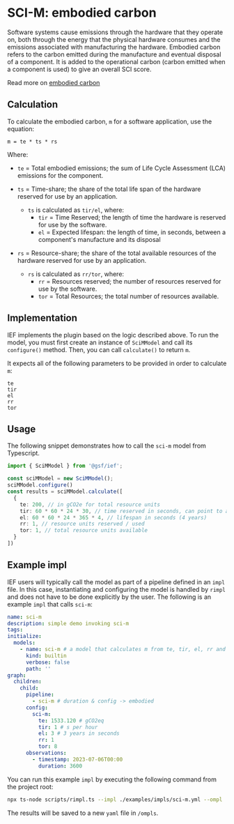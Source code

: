 # SCI-M: embodied carbon

Software systems cause emissions through the hardware that they operate on, both through the energy that the physical hardware consumes and the emissions associated with manufacturing the hardware. Embodied carbon refers to the carbon emitted during the manufacture and eventual disposal of a component. It is added to the operational carbon (carbon emitted when a component is used) to give an overall SCI score.

Read more on [embodied carbon](https://github.com/Green-Software-Foundation/sci/blob/main/Software_Carbon_Intensity/Software_Carbon_Intensity_Specification.md#embodied-emissions)

## Calculation

To calculate the embodied carbon, `m` for a software application, use the equation:

```
m = te * ts * rs
```
Where:

- `te` = Total embodied emissions; the sum of Life Cycle Assessment (LCA) emissions for the component.

- `ts` = Time-share; the share of the total life span of the hardware reserved for use by an application. 
  - `ts` is calculated as `tir/el`, where:
    - `tir` = Time Reserved; the length of time the hardware is reserved for use by the software.
    - `el` = Expected lifespan: the length of time, in seconds, between a component's manufacture and its disposal

- `rs` = Resource-share; the share of the total available resources of the hardware reserved for use by an application. 
  - `rs` is calculated as `rr/tor`, where:
    - `rr` = Resources reserved; the number of resources reserved for use by the software.
    - `tor` = Total Resources; the total number of resources available.


## Implementation

IEF implements the plugin based on the logic described above. To run the model, you must first create an instance of `SciMModel` and call its `configure()` method. Then, you can call `calculate()` to return `m`.

It expects all of the following parameters to be provided in order to calculate `m`:

```
te
tir
el
rr
tor
```

## Usage

The following snippet demonstrates how to call the `sci-m` model from Typescript.

```typescript
import { SciMModel } from '@gsf/ief';

const sciMModel = new SciMModel();
sciMModel.configure()
const results = sciMModel.calculate([
  {
    te: 200, // in gCO2e for total resource units
    tir: 60 * 60 * 24 * 30, // time reserved in seconds, can point to another field "duration"
    el: 60 * 60 * 24 * 365 * 4, // lifespan in seconds (4 years)
    rr: 1, // resource units reserved / used
    tor: 1, // total resource units available
  }
])
```

## Example impl

IEF users will typically call the model as part of a pipeline defined in an `impl` file. In this case, instantiating and configuring the model is handled by `rimpl` and does not have to be done explicitly by the user. The following is an example `impl` that calls `sci-m`:

```yaml
name: sci-m
description: simple demo invoking sci-m
tags:
initialize:
  models:
    - name: sci-m # a model that calculates m from te, tir, el, rr and rtor
      kind: builtin
      verbose: false
      path: ''
graph:
  children:
    child:
      pipeline: 
        - sci-m # duration & config -> embodied
      config:
        sci-m:
          te: 1533.120 # gCO2eq
          tir: 1 # s per hour
          el: 3 # 3 years in seconds        
          rr: 1
          tor: 8
      observations: 
        - timestamp: 2023-07-06T00:00
          duration: 3600
```

You can run this example `impl` by executing the following command from the project root:

```sh
npx ts-node scripts/rimpl.ts --impl ./examples/impls/sci-m.yml --ompl ./examples/ompls/sci-m-test.yml
```

The results will be saved to a new `yaml` file in `/ompls`.